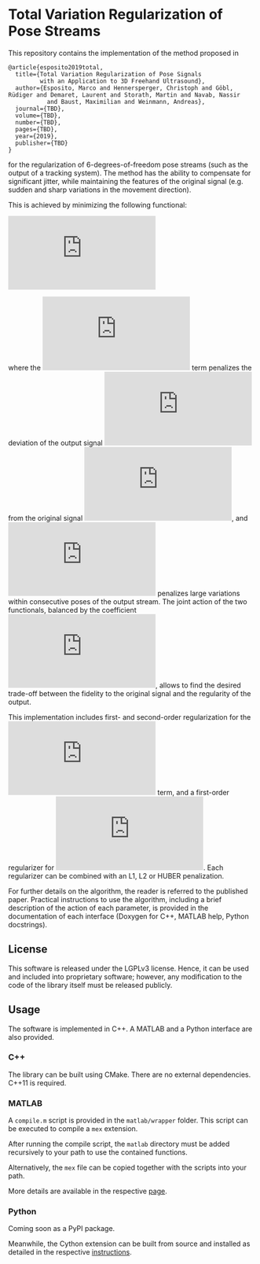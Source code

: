 # Total Variation Regularization of Pose Streams

This repository contains the implementation of the method proposed in 
```
@article{esposito2019total,
  title={Total Variation Regularization of Pose Signals
         with an Application to 3D Freehand Ultrasound},
  author={Esposito, Marco and Hennersperger, Christoph and Göbl, Rüdiger and Demaret, Laurent and Storath, Martin and Navab, Nassir
           and Baust, Maximilian and Weinmann, Andreas},
  journal={TBD},
  volume={TBD},
  number={TBD},
  pages={TBD},
  year={2019},
  publisher={TBD}
}
```
for the regularization of 6-degrees-of-freedom pose streams (such as the output of a tracking system). The method has 
the ability to compensate for significant jitter, while maintaining the features of the original signal (e.g. sudden 
and sharp variations in the movement direction). 

This is achieved by minimizing the following functional:

![equation](https://latex.codecogs.com/svg.latex?E%28%5Cmathbf%7Bx%7D%29%20%3D%20D%28%5Cmathbf%7Bx%7D%2C%20%5Cmathbf%7Bp%7D%29%20&plus;%20%5Calpha%20R%28%5Cmathbf%7Bx%7D%29)

where the ![equation](https://latex.codecogs.com/svg.latex?D%28%5Cmathbf%7Bx%7D%2C%20%5Cmathbf%7Bp%7D%29) term penalizes 
the deviation of the output signal ![equation](https://latex.codecogs.com/svg.latex?%5Cmathbf%7Bx%7D) from the original 
signal ![equation](https://latex.codecogs.com/svg.latex?%5Cmathbf%7Bp%7D), and 
![equation](https://latex.codecogs.com/svg.latex?R%28%5Cmathbf%7Bx%7D%29) penalizes large variations within consecutive 
poses of the output stream. The joint action of the two functionals, balanced by the coefficient 
![equation](https://latex.codecogs.com/svg.latex?%5Calpha%20%3E%200), allows to find the desired trade-off between the 
fidelity to the original signal and the regularity of the output.

This implementation includes first- and second-order regularization for the 
![equation](https://latex.codecogs.com/svg.latex?R%28%5Cmathbf%7Bx%7D%29) term, and a first-order regularizer for 
![equation](https://latex.codecogs.com/svg.latex?D%28%5Cmathbf%7Bx%7D%2C%20%5Cmathbf%7Bp%7D%29). Each regularizer can 
be combined with an L1, L2 or HUBER penalization.

For further details on the algorithm, the reader is referred to the published paper. <!-- TODO: add link --> 
Practical instructions to use the algorithm, including a brief description of the action of each parameter, is provided 
in the documentation of each interface (Doxygen for C++, MATLAB help, Python docstrings). <!-- TODO: add shared section with more detail --> 

## License

This software is released under the LGPLv3 license. Hence, it can be used and included into proprietary software; 
however, any modification to the code of the library itself must be released publicly.

## Usage

The software is implemented in C++. A MATLAB and a Python interface are also provided.

### C++

The library can be built using CMake. There are no external dependencies. C++11 is required.

### MATLAB

A `compile.m` script is provided in the `matlab/wrapper` folder. This script can be executed to compile a `mex` 
extension.

After running the compile script, the `matlab` directory must be added recursively to your path to use the contained 
functions. <!-- TODO: document functions again? -->

Alternatively, the `mex` file can be copied together with the scripts into your path. 

More details are available in the respective [page](matlab/README.md).

### Python

Coming soon as a PyPI package.

Meanwhile, the Cython extension can be built from source and installed as detailed in the respective 
[instructions](python/README.md).

<!-- TODO: comment tests? -->